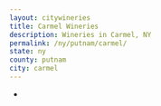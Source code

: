 ```yaml
---
layout: citywineries
title: Carmel Wineries
description: Wineries in Carmel, NY
permalink: /ny/putnam/carmel/
state: ny
county: putnam
city: carmel
---
```

-
